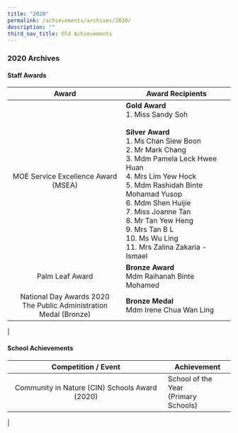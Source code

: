 ```yaml
---
title: "2020"
permalink: /achievements/archives/2020/
description: ""
third_nav_title: Old Achievements
---
```

### **2020 Archives**
#### **Staff Awards**

| Award | Award Recipients |
|:---:|---|
| MOE Service Excellence Award (MSEA) | **Gold Award**<br>1. Miss Sandy Soh<br><br>**Silver Award**<br>1. Ms Chan Siew Boon<br>2. Mr Mark Chang<br>3. Mdm Pamela Leck Hwee Huan<br>4. Mrs Lim Yew Hock<br>5. Mdm Rashidah Binte Mohamad Yusop<br>6. Mdm Shen Huijie<br>7. Miss Joanne Tan<br>8. Mr Tan Yew Heng<br>9. Mrs Tan B L<br>10. Ms Wu Ling<br>11. Mrs Zalina Zakaria - Ismael  |
| Palm Leaf Award |  **Bronze Award**<br> Mdm Raihanah Binte Mohamed |
|  National Day Awards 2020<br>The Public Administration Medal (Bronze) | **Bronze Medal**<br>Mdm Irene Chua Wan Ling  |
|

#### **School Achievements**

| Competition / Event | Achievement |
|:---:|---|
| Community in Nature (CIN) Schools Award (2020) | School of the Year<br>(Primary Schools) |
|
